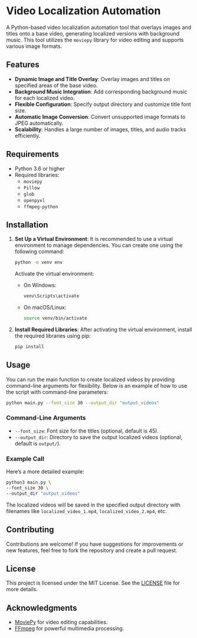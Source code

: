 
# Video Localization Automation

A Python-based video localization automation tool that overlays images and titles onto a base video, generating localized versions with background music. This tool utilizes the `moviepy` library for video editing and supports various image formats.

## Features

- **Dynamic Image and Title Overlay**: Overlay images and titles on specified areas of the base video.
- **Background Music Integration**: Add corresponding background music for each localized video.
- **Flexible Configuration**: Specify output directory and customize title font size.
- **Automatic Image Conversion**: Convert unsupported image formats to JPEG automatically.
- **Scalability**: Handles a large number of images, titles, and audio tracks efficiently.

## Requirements

- Python 3.6 or higher
- Required libraries:
  - `moviepy`
  - `Pillow`
  - `glob`
  - `openpyxl`
  - `ffmpeg-python`

## Installation

1. **Set Up a Virtual Environment**:
   It is recommended to use a virtual environment to manage dependencies. You can create one using the following command:

   ```bash
   python -m venv env
   ```

   Activate the virtual environment:
   - On Windows:
     ```bash
     venv\Scripts\activate
     ```
   - On macOS/Linux:
     ```bash
     source venv/bin/activate
     ```

2. **Install Required Libraries**:
   After activating the virtual environment, install the required libraries using pip:

   ```bash
   pip install
   ```

## Usage

You can run the main function to create localized videos by providing command-line arguments for flexibility. Below is an example of how to use the script with command-line parameters:

```bash
python main.py --font_size 30 --output_dir "output_videos"
```

### Command-Line Arguments

- `--font_size`: Font size for the titles (optional, default is 45).
- `--output_dir`: Directory to save the output localized videos (optional, default is `output/`).

### Example Call

Here’s a more detailed example:

```bash
python3 main.py \
--font_size 30 \
--output_dir "output_videos"
```

The localized videos will be saved in the specified output directory with filenames like `localized_video_1.mp4`, `localized_video_2.mp4`, etc.

## Contributing

Contributions are welcome! If you have suggestions for improvements or new features, feel free to fork the repository and create a pull request.

## License

This project is licensed under the MIT License. See the [LICENSE](LICENSE) file for more details.

## Acknowledgments

- [MoviePy](https://zulko.github.io/moviepy/) for video editing capabilities.
- [FFmpeg](https://ffmpeg.org/) for powerful multimedia processing.
